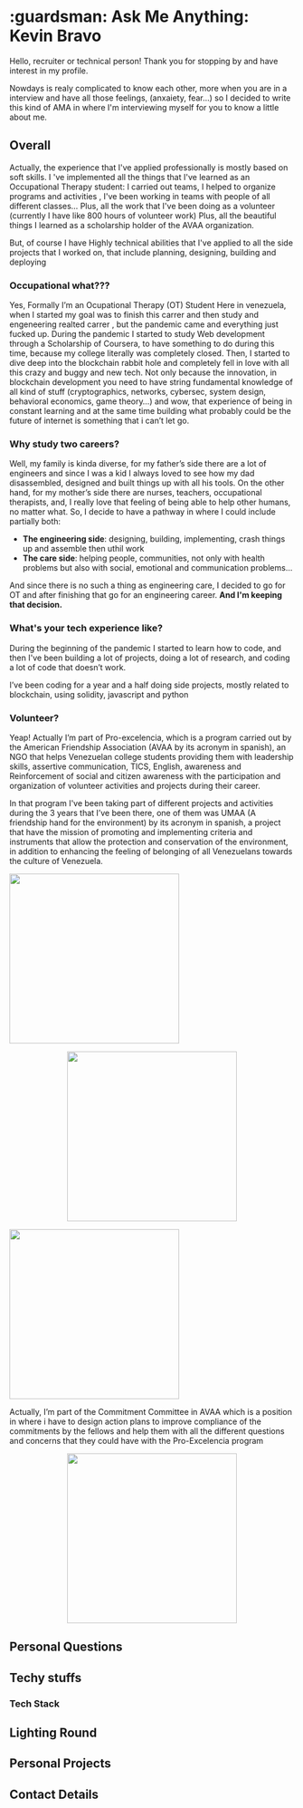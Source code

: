 <h1 align="left" id="mustafinho-title">:guardsman: Ask Me Anything: Kevin Bravo</h1>

Hello, recruiter or technical person! Thank you for stopping by and have interest in my profile.

Nowdays is realy complicated to know each other, more when you are in a interview and have all those feelings, (anxaiety, fear...) so I decided to write this kind of AMA in where I'm interviewing myself for you to know a little about me.

## Overall

Actually, the experience that I've applied professionally is mostly based on soft skills. I 've implemented all the things that I've learned as an Occupational Therapy student: I carried out teams, I helped to organize programs and activities , I've been working in teams with people of all different classes… Plus, all the work that I've been doing as a volunteer (currently I have like 800 hours of volunteer work)  Plus, all the beautiful things I learned as a scholarship holder of the AVAA organization.

But, of course I have Highly technical abilities that I've applied to all the side projects that I worked on, that include planning, designing, building and deploying

### Occupational what???

Yes, Formally I’m an Ocupational Therapy (OT) Student Here in venezuela, when I started my goal was to finish this carrer and then study and engeneering realted carrer , but the pandemic came and everything just fucked up. During the pandemic I started to study Web development through a Scholarship of Coursera, to have something to do during this time, because my college literally was completely closed. Then, I started to dive deep into the blockchain rabbit hole and completely fell in love with all this crazy and buggy and new tech. Not only because the innovation, in blockchain development you need  to have string fundamental knowledge of all kind of stuff (cryptographics, networks, cybersec, system design, behavioral economics, game theory…) and wow, that experience of being in constant learning and at the same time building what probably could be the future of internet is something that i can’t let go.

### Why study two careers?

Well, my family is kinda diverse, for my father’s side there are a lot of engineers and since  I was a kid I always loved to see how my dad disassembled, designed and built things up with all his tools. On the other hand, for my mother’s side there are nurses, teachers, occupational therapists, and, I really love that feeling of being able to help other humans, no matter what.  So, I decide to have a pathway in where I could include partially both:

- **The engineering side**: designing, building, implementing, crash things up and assemble then uthil work
- **The care side**: helping people, communities, not only with health problems but also with social, emotional and communication problems…
  
And since there is no such a thing as engineering care, I decided to go for OT and after finishing that go for an engineering career. **And I'm keeping that decision.**

### What's your tech experience like?

During the beginning of the pandemic I started to learn how to code, and then I've been building a lot of projects, doing a lot of research, and coding a lot of code that doesn’t work.

I’ve been coding for a year and a half doing side projects, mostly related to blockchain, using solidity, javascript and python

### Volunteer?

Yeap! Actually I’m part of  Pro-excelencia, which is a program carried out by the American Friendship Association (AVAA by its acronym in spanish), an NGO that helps  Venezuelan college students providing them with leadership skills, assertive communication, TICS, English, awareness and Reinforcement of social and citizen awareness with the participation and organization of volunteer activities and projects during their career.

In that program I've been taking part of different projects and activities during the 3 years that I’ve been there, one of them was UMAA (A friendship hand for the environment) by its acronym in spanish, a project that have the mission of promoting and implementing criteria and instruments that allow the protection and conservation of the environment, in addition to enhancing the feeling of belonging of all Venezuelans towards the culture of Venezuela.

<p align="rigth">
  <img 
    width="300"
    height="300"
    src="i.imgur.com/utSVJI0.jpg"
  >
</p>

<p align="center">
  <img 
    width="300"
    height="300"
    src="https://i.imgur.com/G7hO8Q0.jpg"
  >
</p>

<p align="left">
  <img 
    width="300"
    height="300"
    src="https://i.imgur.com/3XiLfkb.jpg"
  >
</p>


Actually, I’m part of the Commitment Committee in AVAA which is a position in where i have to design action plans to improve compliance of the commitments by the fellows and help them with all the different questions and concerns that they could have with the Pro-Excelencia program

<p align="center">
  <img 
    width="300"
    height="300"
    src="https://i.imgur.com/AzOmzkB.jpg"
  >
</p>

## Personal Questions

## Techy stuffs

### Tech Stack

## Lighting Round

## Personal Projects

## Contact Details
